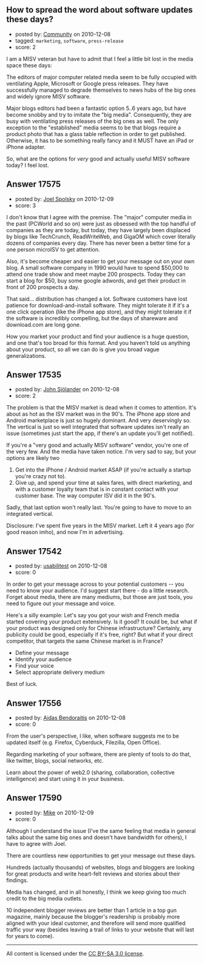 ## How to spread the word about software updates these days?

- posted by: [Community](https://stackexchange.com/users/-1/-1-community) on 2010-12-08
- tagged: `marketing`, `software`, `press-release`
- score: 2

I am a MISV veteran but have to admit that I feel a little bit lost in the media space these days:

The editors of major computer related media seem to be fully occupied with ventilating Apple, Microsoft or Google press releases. They have successfully managed to degrade themselves to news hubs of the big ones and widely ignore MISV software.

Major blogs editors had been a fantastic option 5..6 years ago, but have become snobby and try to imitate the "big media". Consequently, they are busy with ventilating press releases of the big ones as well. The only exception to the "established" media seems to be that blogs require a product photo that has a glass table reflection in order to get published. Otherwise, it has to be something really fancy and it MUST have an iPad or iPhone adapter.

So, what are the options for *very* good and actually useful MISV software today? I feel lost.


## Answer 17575

- posted by: [Joel Spolsky](https://stackexchange.com/users/-1/4335-joel-spolsky) on 2010-12-09
- score: 3

I don't know that I agree with the premise. The "major" computer media in the past (PCWorld and so on) were just as obsessed with the top handful of companies as they are today, but today, they have largely been displaced by blogs like TechCrunch, ReadWriteWeb, and GigaOM which cover literally dozens of companies every day. There has never been a better time for a one person microISV to get attention.

Also, it's become cheaper and easier to get your message out on your own blog. A small software company in 1990 would have to spend $50,000 to attend one trade show and meet maybe 200 prospects. Today they can start a blog for $50, buy some google adwords, and get their product in front of 200 prospects a day.

That said... distribution has changed a lot. Software customers have lost patience for download-and-install software. They might tolerate it if it's a one click operation (like the iPhone app store), and they might tolerate it if the software is incredibly compelling, but the days of shareware and download.com are long gone.

How you market your product and find your audience is a huge question, and one that's too broad for this format. And you haven't told us anything about your product, so all we can do is give you broad vague generalizations.


## Answer 17535

- posted by: [John Sjölander](https://stackexchange.com/users/-1/5866-john-sj-lander) on 2010-12-08
- score: 2

The problem is that the MISV market is dead when it comes to attention. It's about as hot as the ISV market was in the 90's. The iPhone app store and Android marketplace is just so hugely dominant. And very deservingly so. The vertical is just so well integrated that software updates isn't really an issue (sometimes just start the app, if there's an update you'll get notified).

If you're a "very good and actually MISV software" vendor, you're one of the very few. And the media have taken notice. I'm very sad to say, but your options are likely two
1) Get into the iPhone / Android market ASAP (if you're actually a startup you're crazy not to).
2) Give up, and spend your time at sales fares, with direct marketing, and with a customer loyalty team that is in constant contact with your customer base. The way computer ISV did it in the 90's. 

Sadly, that last option won't really last. You're going to have to move to an integrated vertical.

Disclosure: I've spent five years in the MISV market. Left it 4 years ago (for good reason imho), and now I'm in advertising.


## Answer 17542

- posted by: [usabilitest](https://stackexchange.com/users/-1/3024-usabilitest) on 2010-12-08
- score: 0

In order to get your message across to your potential customers -- you need to know your audience. I'd suggest start there - do a little research. Forget about media, there are many mediums, but those are just tools, you need to figure out your message and voice.

Here's a silly example: 
Let's say you got your wish and French media started covering your product extensively. Is it good? It could be, but what if your product was designed only for Chinese infrastructure? Certainly, any publicity could be good, especially if it's free, right? But what if your direct competitor, that targets the same Chinese market is in France?

 - Define your message
 - Identify your audience
 - Find your voice
 - Select appropriate delivery medium

Best of luck.


## Answer 17556

- posted by: [Aidas Bendoraitis](https://stackexchange.com/users/-1/4948-aidas-bendoraitis) on 2010-12-08
- score: 0

From the user's perspective, I like, when software suggests me to be updated itself (e.g. Firefox, Cyberduck, Filezilla, Open Office).

Regarding marketing of your software, there are plenty of tools to do that, like twitter, blogs, social networks, etc.

Learn about the power of web2.0 (sharing, collaboration, collective intelligence) and start using it in your business.


## Answer 17590

- posted by: [Mike](https://stackexchange.com/users/-1/2696-mike) on 2010-12-09
- score: 0

Although I understand the issue (I've the same feeling that media in general talks about the same big ones and doesn't have bandwidth for others), I have to agree with Joel. 

There are countless new opportunities to get your message out these days. 

Hundreds (actually thousands) of websites, blogs and bloggers are looking for great products and write heart-felt reviews and stories about their findings. 

Media has changed, and in all honestly, I think we keep giving too much credit to the big media outlets. 

10 independent blogger reviews are better than 1 article in a top gun magazine, mainly because the blogger's readership is probably more aligned with your ideal customer, and therefore will send more qualified traffic your way (besides leaving a trail of links to your website that will last for years to come). 



---

All content is licensed under the [CC BY-SA 3.0 license](https://creativecommons.org/licenses/by-sa/3.0/).
